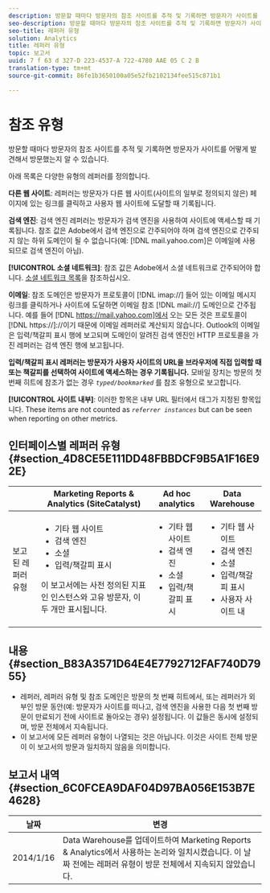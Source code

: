 ```yaml
---
description: 방문할 때마다 방문자의 참조 사이트를 추적 및 기록하면 방문자가 사이트를 어떻게 발견해서 방문했는지 알 수 있습니다.
seo-description: 방문할 때마다 방문자의 참조 사이트를 추적 및 기록하면 방문자가 사이트를 어떻게 발견해서 방문했는지 알 수 있습니다.
seo-title: 레퍼러 유형
solution: Analytics
title: 레퍼러 유형
topic: 보고서
uuid: 7 f 63 d 327-D 223-4537-A 722-4780 AAE 05 C 2 B
translation-type: tm+mt
source-git-commit: 86fe1b3650100a05e52fb2102134fee515c871b1

---
```



# 참조 유형

방문할 때마다 방문자의 참조 사이트를 추적 및 기록하면 방문자가 사이트를 어떻게 발견해서 방문했는지 알 수 있습니다.

아래 목록은 다양한 유형의 레퍼러를 정의합니다.

**다른 웹 사이트**: 레퍼러는 방문자가 다른 웹 사이트(사이트의 일부로 정의되지 않은) 페이지에 있는 링크를 클릭하고 사용자 웹 사이트에 도달할 때 기록됩니다.

**검색 엔진**: 검색 엔진 레퍼러는 방문자가 검색 엔진을 사용하여 사이트에 액세스할 때 기록됩니다. 참조 값은 Adobe에서 검색 엔진으로 간주되어야 하며 검색 엔진으로 간주되지 않는 하위 도메인이 될 수 없습니다(예: [!DNL mail.yahoo.com]은 이메일에 사용되므로 검색 엔진이 아님).

**[!UICONTROL 소셜 네트워크]**: 참조 값은 Adobe에서 소셜 네트워크로 간주되어야 합니다. [소셜 네트워크 목록](https://helpx.adobe.com/analytics/kb/list-social-networks.html)을 참조하십시오.

**이메일**: 참조 도메인은 방문자가 프로토콜이 [!DNL imap://] 들어 있는 이메일 메시지 링크를 클릭하거나 사이트에 도달하면 이메일 참조 [!DNL mail://] 도메인으로 간주됩니다. 예를 들어 [!DNL https://mail.yahoo.com]에서 오는 모든 것은 프로토콜이 [!DNL https://]://이기 때문에 이메일 레퍼러로 계산되지 않습니다. Outlook의 이메일은 입력/책갈피 표시 행에 보고되며 도메인이 알려진 검색 엔진인 HTTP 프로토콜을 가진 레퍼러는 검색 엔진 행에 보고됩니다.

**입력/책갈피 표시 레퍼러는 방문자가 사용자 사이트의 URL을 브라우저에 직접 입력할 때 또는 책갈피를 선택하여 사이트에 액세스하는 경우 기록됩니다.** 모바일 장치는 방문의 첫 번째 히트에 참조가 없는 경우 *`typed/bookmarked`* 를 참조 유형으로 보고합니다.

**[!UICONTROL 사이트 내부]**: 이러한 항목은 내부 URL 필터에서 태그가 지정된 항목입니다. These items are not counted as *`referrer instances`* but can be seen when reporting on other metrics.

## 인터페이스별 레퍼러 유형 {#section_4D8CE5E111DD48FBBDCF9B5A1F16E92E}

<table id="table_EC7423532C7E44DE97B7FC0321585A2B"> 
 <thead> 
  <tr> 
   <th colname="col1" class="entry"> </th> 
   <th colname="col2" class="entry"> Marketing Reports &amp; Analytics (SiteCatalyst) </th> 
   <th colname="col3" class="entry"> Ad hoc analytics </th> 
   <th colname="col4" class="entry"> Data Warehouse </th> 
  </tr>
 </thead>
 <tbody> 
  <tr> 
   <td colname="col1"> 보고된 레퍼러 유형 </td> 
   <td colname="col2"> 
    <ul id="ul_EFC8E81EC6DF4CC2AC0E290244FD5859"> 
     <li id="li_686FCAEB04054B9F8A7D2434E8C49F04">기타 웹 사이트 </li> 
     <li id="li_C232868230AA4A54958B524F3D8FDA35"> 검색 엔진 </li> 
     <li id="li_A89BFD0468F74ED7822F64BE4A7332AE"> 소셜 </li> 
     <li id="li_C824E6F7F6E748DD827A95B105ADBADD"> 입력/책갈피 표시 </li> 
    </ul> <p> 이 보고서에는 사전 정의된 지표인 인스턴스와 고유 방문자, 이 두 개만 표시됩니다. </p> </td> 
   <td colname="col3"> 
    <ul id="ul_FD81EB3C1BD949A39C5A9E9688D25271"> 
     <li id="li_6099E7E03F3843D484808258A332BBE9">기타 웹 사이트 </li> 
     <li id="li_5AABC02DA7964D578BF8404DA819245D"> 검색 엔진 </li> 
     <li id="li_B18907AC7FA1429A893B57634EB7DC6F"> 소셜 </li> 
     <li id="li_7674B67897994E1FA99BCD9B604BCB6E"> 입력/책갈피 표시 </li> 
    </ul> </td> 
   <td colname="col4"> 
    <ul id="ul_C37ADBEC31D04295BF5CDEA25DB5191A"> 
     <li id="li_81A642C96C674669BA00B2DACA534B8A">기타 웹 사이트 </li> 
     <li id="li_29B9DA9F2AAD46A69886D34D5E6E43D4"> 검색 엔진 </li> 
     <li id="li_E381EEF111F248F99EE39600D616B7C2"> 소셜 </li> 
     <li id="li_596377F4D3C248BEA5191EE2985A2B13"> 입력/책갈피 표시 </li> 
     <li id="li_A7A72D3D6B9A4CCFB43EDA77ABFDEDBC"> 사용자 사이트 내 </li> 
    </ul> </td> 
  </tr> 
 </tbody> 
</table>

## 내용 {#section_B83A3571D64E4E7792712FAF740D7955}

* 레퍼러, 레퍼러 유형 및 참조 도메인은 방문의 첫 번째 히트에서, 또는 레퍼러가 외부인 방문 동안(예: 방문자가 사이트를 떠나고, 검색 엔진을 사용한 다음 첫 번째 방문이 만료되기 전에 사이트로 돌아오는 경우) 설정됩니다. 이 값들은 동시에 설정되며, 방문 전체에서 지속됩니다.
* 이 보고서에 모든 레퍼러 유형이 나열되는 것은 아닙니다. 이것은 사이트 전체 방문이 이 보고서의 방문과 일치하지 않음을 의미합니다.

## 보고서 내역 {#section_6C0FCEA9DAF04D97BA056E153B7E4628}

| 날짜 | 변경 |
|---|---|
| 2014/1/16 | Data Warehouse를 업데이트하여 Marketing Reports &amp; Analytics에서 사용하는 논리와 일치시켰습니다. 이 날짜 전에는 레퍼러 유형이 방문 전체에서 지속되지 않았습니다. |


